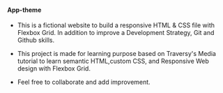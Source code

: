 #### App-theme

* This is a fictional website to build a responsive HTML & CSS file with Flexbox Grid. In addition to improve a Development Strategy, Git and Github skills.

* This project is made for learning purpose based on Traversy's Media tutorial to learn semantic HTML,custom CSS, and Responsive Web design with Flexbox Grid.

* Feel free to collaborate and add improvement.